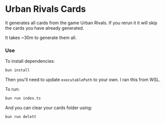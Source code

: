 # Urban Rivals Cards

It generates all cards from the game Urban Rivals. If you rerun it it will skip the cards you have already generated.

It takes ~30m to generate them all.

### Use

To install dependencies:

```bash
bun install
```

Then you'll need to update `executablePath` to your own. I ran this from WSL.

To run:

```bash
bun run index.ts
```

And you can clear your cards folder using:

```bash
bun run delett
```
